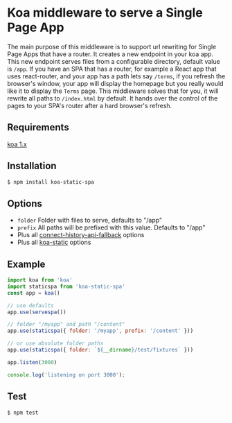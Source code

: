 # Koa middleware to serve a Single Page App

The main purpose of this middleware is to support url rewriting for Single Page Apps that have a router.
It creates a new endpoint in your koa app.
This new endpoint serves files from a configurable directory, default value is `/app`.
If you have an SPA that has a router, for example a React app that uses react-router,
and your app has a path lets say `/terms`, if you refresh the browser's window,
your app will display the homepage but you really would like it to display the `Terms` page.
This middleware solves that for you, it will rewrite all paths to `/index.html` by default.
It hands over the control of the pages to your SPA's router after a hard browser's refresh.

## Requirements
[koa 1.x](https://github.com/koajs/koa/tree/1.2.1)

## Installation

```bash
$ npm install koa-static-spa
```

## Options

 - `folder` Folder with files to serve, defaults to "/app"
 - `prefix` All paths will be prefixed with this value. Defaults to "/app"
 - Plus all [connect-history-api-fallback](https://github.com/bripkens/connect-history-api-fallback) options
 - Plus all [koa-static](https://github.com/koajs/static) options

## Example

```js
import koa from 'koa'
import staticspa from 'koa-static-spa'
const app = koa()

// use defaults
app.use(servespa())

// folder "/myapp" and path "/content"
app.use(staticspa({ folder: '/myapp', prefix: '/content' }))

// or use absolute folder paths
app.use(staticspa({ folder: `${__dirname}/test/fixtures` }))

app.listen(3000)

console.log('listening on port 3000');
```
## Test
```bash
$ npm test
```
